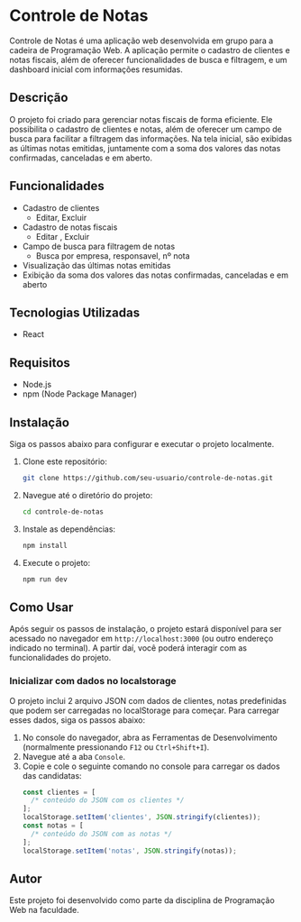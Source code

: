 # Controle de Notas

Controle de Notas é uma aplicação web desenvolvida em grupo para a cadeira de Programação Web. A aplicação permite o cadastro de clientes e notas fiscais, além de oferecer funcionalidades de busca e filtragem, e um dashboard inicial com informações resumidas.

## Descrição

O projeto foi criado para gerenciar notas fiscais de forma eficiente. Ele possibilita o cadastro de clientes e notas, além de oferecer um campo de busca para facilitar a filtragem das informações. Na tela inicial, são exibidas as últimas notas emitidas, juntamente com a soma dos valores das notas confirmadas, canceladas e em aberto.

## Funcionalidades

- Cadastro de clientes
  - Editar, Excluir
- Cadastro de notas fiscais
  - Editar , Excluir
- Campo de busca para filtragem de notas
  - Busca por empresa, responsavel, nº nota
- Visualização das últimas notas emitidas
- Exibição da soma dos valores das notas confirmadas, canceladas e em aberto

## Tecnologias Utilizadas

- React

## Requisitos

- Node.js
- npm (Node Package Manager)

## Instalação

Siga os passos abaixo para configurar e executar o projeto localmente.

1. Clone este repositório:

   ```sh
   git clone https://github.com/seu-usuario/controle-de-notas.git


   ```

2. Navegue até o diretório do projeto:

   ```sh
   cd controle-de-notas
   ```

3. Instale as dependências:

   ```sh
   npm install
   ```

4. Execute o projeto:
   ```sh
   npm run dev
   ```

## Como Usar

Após seguir os passos de instalação, o projeto estará disponível para ser acessado no navegador em `http://localhost:3000` (ou outro endereço indicado no terminal). A partir daí, você poderá interagir com as funcionalidades do projeto.

### Inicializar com dados no localstorage

O projeto inclui 2 arquivo JSON com dados de clientes, notas predefinidas que podem ser carregadas no localStorage para começar. Para carregar esses dados, siga os passos abaixo:

1. No console do navegador, abra as Ferramentas de Desenvolvimento (normalmente pressionando `F12` ou `Ctrl+Shift+I`).
2. Navegue até a aba `Console`.
3. Copie e cole o seguinte comando no console para carregar os dados das candidatas:
   ```js
   const clientes = [
     /* conteúdo do JSON com os clientes */
   ];
   localStorage.setItem('clientes', JSON.stringify(clientes));
   const notas = [
     /* conteúdo do JSON com as notas */
   ];
   localStorage.setItem('notas', JSON.stringify(notas));
   ```

## Autor

Este projeto foi desenvolvido como parte da disciplina de Programação Web na faculdade.

